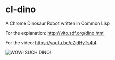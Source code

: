 # cl-dino
A Chrome Dinosaur Robot written in Common Lisp

For the explanation: http://vito.sdf.org/dino.html

For the video: https://youtu.be/cZjdHyTs4t4

![WOW! SUCH DINO!](http://i.giphy.com/Kftd4TXpsfMbK.gif)



